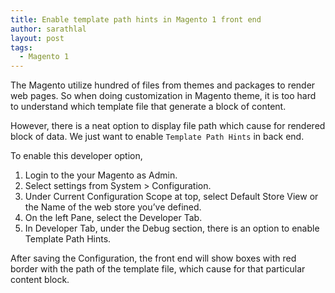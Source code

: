 ```yaml
---
title: Enable template path hints in Magento 1 front end
author: sarathlal
layout: post
tags:
  - Magento 1
---
```

The Magento utilize hundred of files from themes and packages to render web pages. So when doing customization in Magento theme, it is too hard to understand which template file that generate a block of content.

However, there is a neat option to display file path which cause for rendered block of data. We just want to enable `Template Path Hints` in back end.

To enable this developer option,

1.  Login to the your Magento as Admin.
2.  Select settings from System > Configuration.
3.  Under Current Configuration Scope at top, select Default Store View or the Name of the web store you&rsquo;ve defined.
4.  On the left Pane, select the Developer Tab.
5.  In Developer Tab, under the Debug section, there is an option to enable Template Path Hints.

After saving the Configuration, the front end will show boxes with red border with the path of the template file, which cause for that particular content block.
